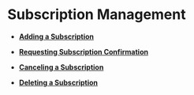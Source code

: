 # Subscription Management<a name="en-us_topic_0043394897"></a>

-   **[Adding a Subscription](adding-a-subscription-1.md)**  

-   **[Requesting Subscription Confirmation](requesting-subscription-confirmation.md)**  

-   **[Canceling a Subscription](canceling-a-subscription.md)**  

-   **[Deleting a Subscription](deleting-a-subscription.md)**  


